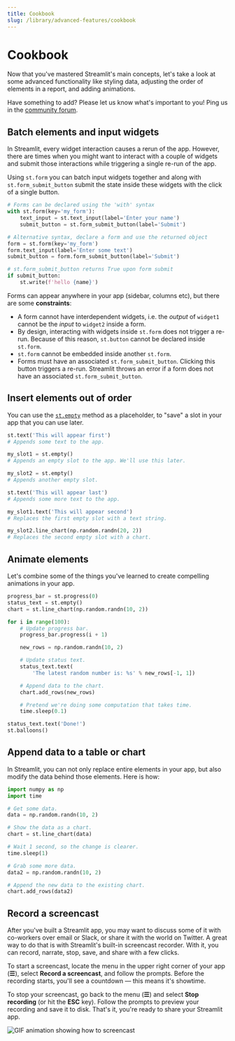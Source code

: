 ```yaml
---
title: Cookbook
slug: /library/advanced-features/cookbook
---
```


# Cookbook

Now that you've mastered Streamlit's main concepts, let's take a look at some
advanced functionality like styling data, adjusting the order of elements in a
report, and adding animations.

<Note>

Have something to add? Please let us know what's important to you!
Ping us in the [community forum](https://discuss.streamlit.io).

</Note>

## Batch elements and input widgets

In Streamlit, every widget interaction causes a rerun of the app. However,
there are times when you might want to interact with a couple of widgets and
submit those interactions while triggering a single re-run of the app.

Using `st.form` you can batch input widgets together and along with
`st.form_submit_button` submit the state inside these widgets with the click
of a single button.

```python
# Forms can be declared using the 'with' syntax
with st.form(key='my_form'):
    text_input = st.text_input(label='Enter your name')
    submit_button = st.form_submit_button(label='Submit')
```

```python
# Alternative syntax, declare a form and use the returned object
form = st.form(key='my_form')
form.text_input(label='Enter some text')
submit_button = form.form_submit_button(label='Submit')
```

```python
# st.form_submit_button returns True upon form submit
if submit_button:
    st.write(f'hello {name}')
```

Forms can appear anywhere in your app (sidebar, columns etc), but there are
some **constraints**:

- A form cannot have interdependent widgets, i.e. the _output_ of `widget1` cannot
  be the _input_ to `widget2` inside a form.
- By design, interacting with widgets inside `st.form` does not trigger
  a re-run. Because of this reason, `st.button` cannot be declared inside `st.form`.
- `st.form` cannot be embedded inside another `st.form`.
- Forms must have an associated `st.form_submit_button`. Clicking this button
  triggers a re-run. Streamlit throws an error if a form does not have an
  associated `st.form_submit_button`.

## Insert elements out of order

You can use the [`st.empty`](/library/api-reference/layout/st.empty) method as a placeholder,
to "save" a slot in your app that you can use later.

```python
st.text('This will appear first')
# Appends some text to the app.

my_slot1 = st.empty()
# Appends an empty slot to the app. We'll use this later.

my_slot2 = st.empty()
# Appends another empty slot.

st.text('This will appear last')
# Appends some more text to the app.

my_slot1.text('This will appear second')
# Replaces the first empty slot with a text string.

my_slot2.line_chart(np.random.randn(20, 2))
# Replaces the second empty slot with a chart.
```

## Animate elements

Let's combine some of the things you've learned to create compelling
animations in your app.

```python
progress_bar = st.progress(0)
status_text = st.empty()
chart = st.line_chart(np.random.randn(10, 2))

for i in range(100):
    # Update progress bar.
    progress_bar.progress(i + 1)

    new_rows = np.random.randn(10, 2)

    # Update status text.
    status_text.text(
        'The latest random number is: %s' % new_rows[-1, 1])

    # Append data to the chart.
    chart.add_rows(new_rows)

    # Pretend we're doing some computation that takes time.
    time.sleep(0.1)

status_text.text('Done!')
st.balloons()
```

## Append data to a table or chart

In Streamlit, you can not only replace entire elements in your app, but also
modify the data behind those elements. Here is how:

```python
import numpy as np
import time

# Get some data.
data = np.random.randn(10, 2)

# Show the data as a chart.
chart = st.line_chart(data)

# Wait 1 second, so the change is clearer.
time.sleep(1)

# Grab some more data.
data2 = np.random.randn(10, 2)

# Append the new data to the existing chart.
chart.add_rows(data2)
```

## Record a screencast

After you've built a Streamlit app, you may want to discuss some of it with co-workers over email or Slack, or share it with the world on Twitter. A great way to do that is with Streamlit's built-in screencast recorder. With it, you can record, narrate, stop, save, and share with a few clicks.

To start a screencast, locate the menu in the upper right corner of your app (**☰**), select **Record a screencast**, and follow the prompts. Before the recording starts, you'll see a countdown — this means it's showtime.

To stop your screencast, go back to the menu (**☰**) and select **Stop recording** (or hit the **ESC** key). Follow the prompts to preview your recording and save it to disk. That's it, you're ready to share your Streamlit app.

![GIF animation showing how to screencast](/images/screenshare.gif)

